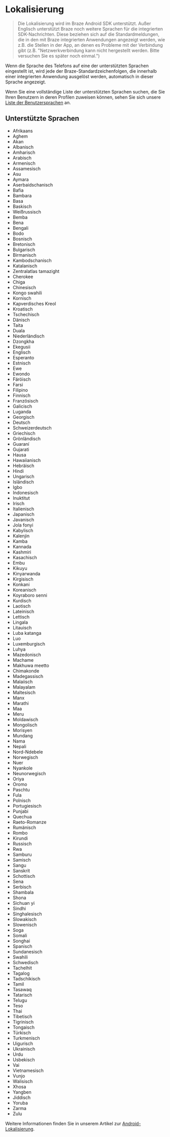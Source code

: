 # Lokalisierung

> Die Lokalisierung wird im Braze Android SDK unterstützt. Außer Englisch unterstützt Braze noch weitere Sprachen für die integrierten SDK-Nachrichten. Diese beziehen sich auf die Standardmeldungen, die in den mit Braze integrierten Anwendungen angezeigt werden, wie z.B. die Stellen in der App, an denen es Probleme mit der Verbindung gibt (z.B. "Netzwerkverbindung kann nicht hergestellt werden. Bitte versuchen Sie es später noch einmal.") 

Wenn die Sprache des Telefons auf eine der unterstützten Sprachen eingestellt ist, wird jede der Braze-Standardzeichenfolgen, die innerhalb einer integrierten Anwendung ausgelöst werden, automatisch in dieser Sprache angezeigt.

Wenn Sie eine vollständige Liste der unterstützten Sprachen suchen, die Sie Ihren Benutzern in deren Profilen zuweisen können, sehen Sie sich unsere [Liste der Benutzersprachen]({{site.baseurl}}/user_guide/data/user_data_collection/language_codes/) an.

## Unterstützte Sprachen

- Afrikaans
- Aghem
- Akan
- Albanisch
- Amharisch
- Arabisch
- Armenisch
- Assamesisch
- Asu
- Aymara
- Aserbaidschanisch
- Bafia
- Bambara
- Basa
- Baskisch
- Weißrussisch
- Bemba
- Bena
- Bengali
- Bodo
- Bosnisch
- Bretonisch
- Bulgarisch
- Birmanisch
- Kambodschanisch
- Katalanisch
- Zentralatlas tamazight
- Cherokee
- Chiga
- Chinesisch
- Kongo swahili
- Kornisch
- Kapverdisches Kreol
- Kroatisch
- Tschechisch
- Dänisch
- Taita
- Duala
- Niederländisch
- Dzongkha
- Ekegusii
- Englisch
- Esperanto
- Estnisch
- Ewe
- Ewondo
- Färöisch
- Farsi
- Filipino
- Finnisch
- Französisch
- Galicisch
- Luganda
- Georgisch
- Deutsch
- Schweizerdeutsch
- Griechisch
- Grönländisch
- Guaraní
- Gujarati
- Hausa
- Hawaiianisch
- Hebräisch
- Hindi
- Ungarisch
- Isländisch
- Igbo
- Indonesisch
- Inuktitut
- Irisch
- Italienisch
- Japanisch
- Javanisch
- Jola fonyi
- Kabylisch
- Kalenjin
- Kamba
- Kannada
- Kashmiri
- Kasachisch
- Embu
- Kikuyu
- Kinyarwanda
- Kirgisisch
- Konkani
- Koreanisch
- Koyraboro senni
- Kurdisch
- Laotisch
- Lateinisch
- Lettisch
- Lingala
- Litauisch
- Luba katanga
- Luo
- Luxemburgisch
- Luhya
- Mazedonisch
- Machame
- Makhuwa meetto
- Chimakonde
- Madegassisch
- Malaiisch
- Malayalam
- Maltesisch
- Manx
- Marathi
- Maa
- Meru
- Moldawisch
- Mongolisch
- Morisyen
- Mundang
- Nama
- Nepali
- Nord-Ndebele
- Norwegisch
- Nuer
- Nyankole
- Neunorwegisch
- Oriya
- Oromo
- Paschtu
- Fula
- Polnisch
- Portugiesisch
- Punjabi
- Quechua
- Raeto-Romanze
- Rumänisch
- Rombo
- Kirundi
- Russisch
- Rwa
- Samburu
- Samisch
- Sangu
- Sanskrit
- Schottisch
- Sena
- Serbisch
- Shambala
- Shona
- Sichuan yi
- Sindhi
- Singhalesisch
- Slowakisch
- Slowenisch
- Soga
- Somali
- Songhai
- Spanisch
- Sundanesisch
- Swahili
- Schwedisch
- Tachelhit
- Tagalog
- Tadschikisch
- Tamil
- Tasawaq
- Tatarisch
- Telugu
- Teso
- Thai
- Tibetisch
- Tigrinisch
- Tongaisch
- Türkisch
- Turkmenisch
- Uigurisch
- Ukrainisch
- Urdu
- Usbekisch
- Vai
- Vietnamesisch
- Vunjo
- Walisisch
- Xhosa
- Yangben
- Jiddisch
- Yoruba
- Zarma
- Zulu

Weitere Informationen finden Sie in unserem Artikel zur [Android-Lokalisierung](http://developer.android.com/guide/topics/resources/localization.html).

